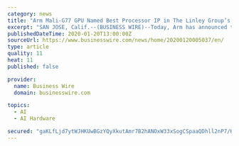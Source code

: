 ```yaml
---
category: news
title: "Arm Mali-G77 GPU Named Best Processor IP in The Linley Group’s Analysts’ Choice Awards"
excerpt: "SAN JOSE, Calif.--(BUSINESS WIRE)--Today, Arm has announced that the Arm Mali-G77 GPU has been named the winner of the Best Processor IP category in The Linley Group’s Analysts’ Choice Awards 2019. The annual awards recognize the top semiconductor offerings of the year in seven distinct categories: AI accelerators, embedded processors ..."
publishedDateTime: 2020-01-20T13:00:00Z
sourceUrl: https://www.businesswire.com/news/home/20200120005037/en/
type: article
quality: 11
heat: 11
published: false

provider:
  name: Business Wire
  domain: businesswire.com

topics:
  - AI
  - AI Hardware

secured: "gaKLfLjd7ytWJHKUwBGzYQyXkutAmr7B2hANOxW33xSogCSpaaQDhll2nP7/KzK301zsM34t2LBNJL5UXevLvx4vapj6AxZCr1dEYm/2GPhxjKVKWSMsTjkGXG/3oXvzZUypgFys4FrA3EmwNdCVOROVwbPilpyuZC1GJsjpTKgLz1aK0jV1YWfnObpg7RONphMXeiuZObw3mbXj6RH0/cgceB9D11hOO0U3yZvRqI3Iw3zJbsKq/gqcuqNwuGxhy/qXms29zLVRNRqrotSnF13oqaOhr3sJCpR/rSiqQL433FDgrGBG+O7goJ05Bs5L;Sjfv0sf+ydHaN/SqBv3QVw=="
---
```


